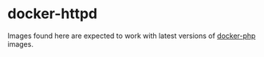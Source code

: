 # docker-httpd

Images found here are expected to work with latest versions of [docker-php](https://github.com/imatic/docker-php) images.

